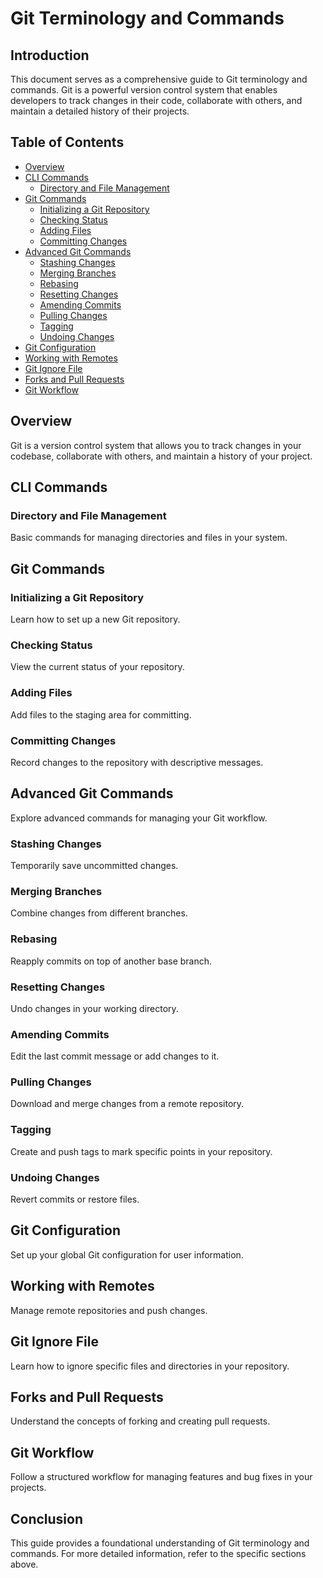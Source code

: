 # Git Terminology and Commands

## Introduction

This document serves as a comprehensive guide to Git terminology and commands. Git is a powerful version control system that enables developers to track changes in their code, collaborate with others, and maintain a detailed history of their projects.

## Table of Contents

- [Overview](#overview)
- [CLI Commands](#cli-commands)
  - [Directory and File Management](#directory-and-file-management)
- [Git Commands](#git-commands)
  - [Initializing a Git Repository](#initializing-a-git-repository)
  - [Checking Status](#checking-status)
  - [Adding Files](#adding-files)
  - [Committing Changes](#committing-changes)
- [Advanced Git Commands](#advanced-git-commands)
  - [Stashing Changes](#stashing-changes)
  - [Merging Branches](#merging-branches)
  - [Rebasing](#rebasing)
  - [Resetting Changes](#resetting-changes)
  - [Amending Commits](#amending-commits)
  - [Pulling Changes](#pulling-changes)
  - [Tagging](#tagging)
  - [Undoing Changes](#undoing-changes)
- [Git Configuration](#git-configuration)
- [Working with Remotes](#working-with-remotes)
- [Git Ignore File](#git-ignore-file)
- [Forks and Pull Requests](#forks-and-pull-requests)
- [Git Workflow](#git-workflow)

## Overview

Git is a version control system that allows you to track changes in your codebase, collaborate with others, and maintain a history of your project.

## CLI Commands

### Directory and File Management

Basic commands for managing directories and files in your system.

## Git Commands

### Initializing a Git Repository

Learn how to set up a new Git repository.

### Checking Status

View the current status of your repository.

### Adding Files

Add files to the staging area for committing.

### Committing Changes

Record changes to the repository with descriptive messages.

## Advanced Git Commands

Explore advanced commands for managing your Git workflow.

### Stashing Changes

Temporarily save uncommitted changes.

### Merging Branches

Combine changes from different branches.

### Rebasing

Reapply commits on top of another base branch.

### Resetting Changes

Undo changes in your working directory.

### Amending Commits

Edit the last commit message or add changes to it.

### Pulling Changes

Download and merge changes from a remote repository.

### Tagging

Create and push tags to mark specific points in your repository.

### Undoing Changes

Revert commits or restore files.

## Git Configuration

Set up your global Git configuration for user information.

## Working with Remotes

Manage remote repositories and push changes.

## Git Ignore File

Learn how to ignore specific files and directories in your repository.

## Forks and Pull Requests

Understand the concepts of forking and creating pull requests.

## Git Workflow

Follow a structured workflow for managing features and bug fixes in your projects.

## Conclusion

This guide provides a foundational understanding of Git terminology and commands. For more detailed information, refer to the specific sections above.
